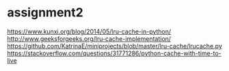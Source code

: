 # assignment2

https://www.kunxi.org/blog/2014/05/lru-cache-in-python/
http://www.geeksforgeeks.org/lru-cache-implementation/
https://github.com/KatrinaE/miniprojects/blob/master/lru-cache/lrucache.py
https://stackoverflow.com/questions/31771286/python-cache-with-time-to-live
